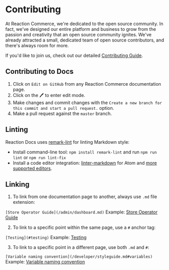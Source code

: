 # Contributing

At Reaction Commerce, we're dedicated to the open source community. In fact, we've designed our entire platform and business to grow from the passion and creativity that an open source community ignites. We've already attracted a small, dedicated team of open source contributors, and there's always room for more. 

If you'd like to join us, check out our detailed [Contributing Guide](https://docs.reactioncommerce.com/reaction-docs/master/contributing-to-reaction).

## Contributing to Docs

1. Click on `Edit on GitHub` from any Reaction Commerce documentation page.
2. Click on the :pen: to enter edit mode.
3. Make changes and commit changes with the `Create a new branch for this commit and start a pull request.` option.
4. Make a pull request against the `master` branch.

## Linting

Reaction Docs uses [remark-lint](https://github.com/wooorm/remark-lint) for linting Markdown style:

- Install command-line tool: `npm install remark-lint` and run `npm run lint` or `npm run lint-fix`
- Install a code editor integration: [linter-markdown](https://atom.io/packages/linter-markdown) for Atom and [more supported editors](https://github.com/wooorm/remark-lint#editor-integrations).

## Linking

1. To link from one documentation page to another, always use `.md` file extension:

`[Store Operator Guide](/admin/dashboard.md)`
Example: [Store Operator Guide](/admin/dashboard.md)

2. To link to a specific point within the same page, use a `#` anchor tag:

`[Testing](#testing)`
Example: [Testing](#testing)

3. To link to a specific point in a different page, use both `.md` and `#`:

`[Variable naming convention](/developer/styleguide.md#variables)`
Example: [Variable naming convention](/developer/styleguide.md#variables)
